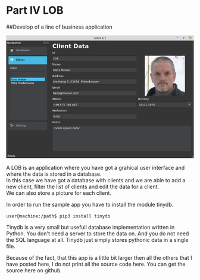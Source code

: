 # Part IV LOB
##Develop of a line of business application

![lob](../images/lob.png "lob")

A LOB is an application where you have got a grahical user interface and where the data is stored in a database.  
In this case we have got a database with clients and we are able to add a new client, filter the list of clients and edit the data for a client.  
We can also store a picture for each client.  

In order to run the sample app you have to install the module tinydb.  

```console
user@machine:/path$ pip3 install tinydb
```

Tinydb is a very small but usefull database implementation written in Python. You don't need a server to store the data on. And you do not need the SQL language at all. Tinydb just simply stores pythonic data in a single file.  

Because of the fact, that this app is a little bit larger then all the others that I have posted here, I do not print all the source code here. You can get the source here on github.